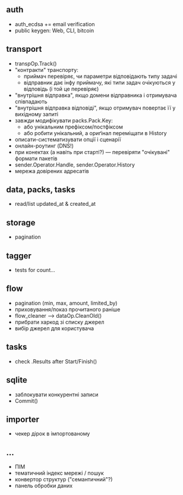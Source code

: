 ## auth

* auth_ecdsa += email verification
* public keygen: Web, CLI, bitcoin


## transport

* transpOp.Track()
* "контракти" транспорту:
   - приймач перевіряє, чи параметри відповідають типу задачі
   - відправник дає інфу приймачу, які типи задач очікуються у відповідь (і той це перевіряє) 
* "внутрішня відправка", якщо домени відправника і отримувача співпадають
* "внутрішня відправка відповіді", якщо отримувач повертає її у вихідному запиті
* завжди модифікувати packs.Pack.Key: 
   - або унікальним префіксом/постфіксом
   - або робити унікальний, а ориґінал переміщати в History
* описати-систематизувати опції і сценарії 
* онлайн-роутинг (DNS!)
* при конектах (а навіть при старті?) — перевіряти "очікувані" формати пакетів
* sender.Operator.Handle, sender.Operator.History
* мережа довірених адресатів


## data, packs, tasks

* read/list updated_at & created_at


## storage

* pagination


## tagger

* tests for count... 


## flow

* pagination (min, max, amount, limited_by)
* приховування/показ прочитаного раніше
* flow_cleaner --> dataOp.CleanOld()
* прибрати харкод зі списку джерел
* вибір джерел для користувача


## tasks

* check .Results after Start/Finish()


## sqlite

* заблокувати конкурентні записи
* Commit()


## importer

* чекер дірок в імпортованому


## ...

* ПІМ
* тематичний індекс мережі / пошук
* конвертор структур ("семантичний"?)
* панель обробки даних